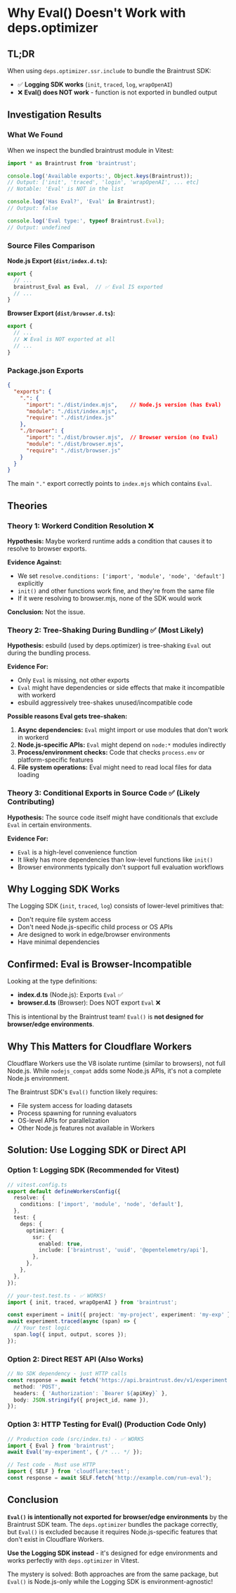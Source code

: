 # Why Eval() Doesn't Work with deps.optimizer

## TL;DR

When using `deps.optimizer.ssr.include` to bundle the Braintrust SDK:
- ✅ **Logging SDK works** (`init`, `traced`, `log`, `wrapOpenAI`)
- ❌ **Eval() does NOT work** - function is not exported in bundled output

## Investigation Results

### What We Found

When we inspect the bundled braintrust module in Vitest:

```typescript
import * as Braintrust from 'braintrust';

console.log('Available exports:', Object.keys(Braintrust));
// Output: ['init', 'traced', 'login', 'wrapOpenAI', ... etc]
// Notable: 'Eval' is NOT in the list

console.log('Has Eval?', 'Eval' in Braintrust);
// Output: false

console.log('Eval type:', typeof Braintrust.Eval);
// Output: undefined
```

### Source Files Comparison

**Node.js Export (`dist/index.d.ts`):**
```typescript
export {
  // ...
  braintrust_Eval as Eval,  // ✅ Eval IS exported
  // ...
}
```

**Browser Export (`dist/browser.d.ts`):**
```typescript
export {
  // ...
  // ❌ Eval is NOT exported at all
  // ...
}
```

### Package.json Exports

```json
{
  "exports": {
    ".": {
      "import": "./dist/index.mjs",    // Node.js version (has Eval)
      "module": "./dist/index.mjs",
      "require": "./dist/index.js"
    },
    "./browser": {
      "import": "./dist/browser.mjs",  // Browser version (no Eval)
      "module": "./dist/browser.mjs",
      "require": "./dist/browser.js"
    }
  }
}
```

The main `"."` export correctly points to `index.mjs` which contains `Eval`.

## Theories

### Theory 1: Workerd Condition Resolution ❌

**Hypothesis:** Maybe workerd runtime adds a condition that causes it to resolve to browser exports.

**Evidence Against:**
- We set `resolve.conditions: ['import', 'module', 'node', 'default']` explicitly
- `init()` and other functions work fine, and they're from the same file
- If it were resolving to browser.mjs, none of the SDK would work

**Conclusion:** Not the issue.

### Theory 2: Tree-Shaking During Bundling ✅ (Most Likely)

**Hypothesis:** esbuild (used by deps.optimizer) is tree-shaking `Eval` out during the bundling process.

**Evidence For:**
- Only `Eval` is missing, not other exports
- `Eval` might have dependencies or side effects that make it incompatible with workerd
- esbuild aggressively tree-shakes unused/incompatible code

**Possible reasons Eval gets tree-shaken:**
1. **Async dependencies:** `Eval` might import or use modules that don't work in workerd
2. **Node.js-specific APIs:** `Eval` might depend on `node:*` modules indirectly
3. **Process/environment checks:** Code that checks `process.env` or platform-specific features
4. **File system operations:** Eval might need to read local files for data loading

### Theory 3: Conditional Exports in Source Code ✅ (Likely Contributing)

**Hypothesis:** The source code itself might have conditionals that exclude `Eval` in certain environments.

**Evidence For:**
- `Eval` is a high-level convenience function
- It likely has more dependencies than low-level functions like `init()`
- Browser environments typically don't support full evaluation workflows

## Why Logging SDK Works

The Logging SDK (`init`, `traced`, `log`) consists of lower-level primitives that:
- Don't require file system access
- Don't need Node.js-specific child process or OS APIs
- Are designed to work in edge/browser environments
- Have minimal dependencies

## Confirmed: Eval is Browser-Incompatible

Looking at the type definitions:
- **index.d.ts** (Node.js): Exports `Eval` ✅
- **browser.d.ts** (Browser): Does NOT export `Eval` ❌

This is intentional by the Braintrust team! `Eval()` is **not designed for browser/edge environments**.

## Why This Matters for Cloudflare Workers

Cloudflare Workers use the V8 isolate runtime (similar to browsers), not full Node.js. While `nodejs_compat` adds some Node.js APIs, it's not a complete Node.js environment.

The Braintrust SDK's `Eval()` function likely requires:
- File system access for loading datasets
- Process spawning for running evaluators
- OS-level APIs for parallelization
- Other Node.js features not available in Workers

## Solution: Use Logging SDK or Direct API

### Option 1: Logging SDK (Recommended for Vitest)

```typescript
// vitest.config.ts
export default defineWorkersConfig({
  resolve: {
    conditions: ['import', 'module', 'node', 'default'],
  },
  test: {
    deps: {
      optimizer: {
        ssr: {
          enabled: true,
          include: ['braintrust', 'uuid', '@opentelemetry/api'],
        },
      },
    },
  },
});

// your-test.test.ts - ✅ WORKS!
import { init, traced, wrapOpenAI } from 'braintrust';

const experiment = init({ project: 'my-project', experiment: 'my-exp' });
await experiment.traced(async (span) => {
  // Your test logic
  span.log({ input, output, scores });
});
```

### Option 2: Direct REST API (Also Works)

```typescript
// No SDK dependency - just HTTP calls
const response = await fetch('https://api.braintrust.dev/v1/experiment', {
  method: 'POST',
  headers: { 'Authorization': `Bearer ${apiKey}` },
  body: JSON.stringify({ project_id, name }),
});
```

### Option 3: HTTP Testing for Eval() (Production Code Only)

```typescript
// Production code (src/index.ts) - ✅ WORKS
import { Eval } from 'braintrust';
await Eval('my-experiment', { /* ... */ });

// Test code - Must use HTTP
import { SELF } from 'cloudflare:test';
const response = await SELF.fetch('http://example.com/run-eval');
```

## Conclusion

**`Eval()` is intentionally not exported for browser/edge environments** by the Braintrust SDK team. The `deps.optimizer` bundles the package correctly, but `Eval()` is excluded because it requires Node.js-specific features that don't exist in Cloudflare Workers.

**Use the Logging SDK instead** - it's designed for edge environments and works perfectly with `deps.optimizer` in Vitest.

The mystery is solved: Both approaches are from the same package, but `Eval()` is Node.js-only while the Logging SDK is environment-agnostic!
